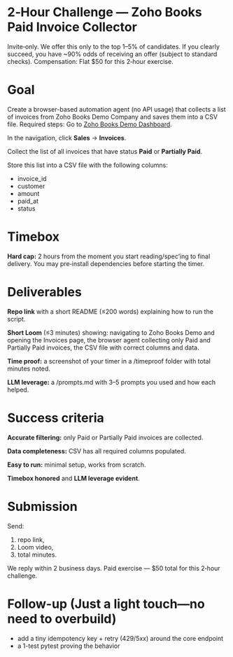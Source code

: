 # 2‑Hour Challenge — Zoho Books Paid Invoice Collector

Invite‑only. We offer this only to the top 1–5% of candidates. If you clearly succeed, you have ~90% odds of receiving an offer (subject to standard checks). Compensation: Flat $50 for this 2‑hour exercise.

# Goal
Create a browser-based automation agent (no API usage) that collects a list of invoices from Zoho Books Demo Company and saves them into a CSV file.
Required steps: Go to [Zoho Books Demo Dashboard](https://www.zoho.com/books/accounting-software-demo/#/home/dashboard).

In the navigation, click **Sales** → **Invoices**.

Collect the list of all invoices that have status **Paid** or **Partially Paid**.

Store this list into a CSV file with the following columns:

- invoice_id
- customer
- amount
- paid_at
- status

# Timebox
**Hard cap:** 2 hours from the moment you start reading/spec’ing to final delivery. You may pre‑install dependencies before starting the timer.

# Deliverables
**Repo link** with a short README (≤200 words) explaining how to run the script.

**Short Loom** (≤3 minutes) showing: navigating to Zoho Books Demo and opening the Invoices page, the browser agent collecting only Paid and Partially Paid invoices, the CSV file with correct columns and data.

**Time proof:** a screenshot of your timer in a /timeproof folder with total minutes noted.

**LLM leverage:** a /prompts.md with 3–5 prompts you used and how each helped.


# Success criteria
**Accurate filtering:** only Paid or Partially Paid invoices are collected.

**Data completeness:** CSV has all required columns populated.

**Easy to run:** minimal setup, works from scratch.

**Timebox honored** and **LLM leverage evident**.


# Submission

Send: 
1. repo link, 
2. Loom video, 
3. total minutes. 

We reply within 2 business days.  Paid exercise — $50 total for this 2‑hour challenge.


# Follow-up (Just a light touch—no need to overbuild)

- add a tiny idempotency key + retry (429/5xx) around the core endpoint 
- a 1-test pytest proving the behavior